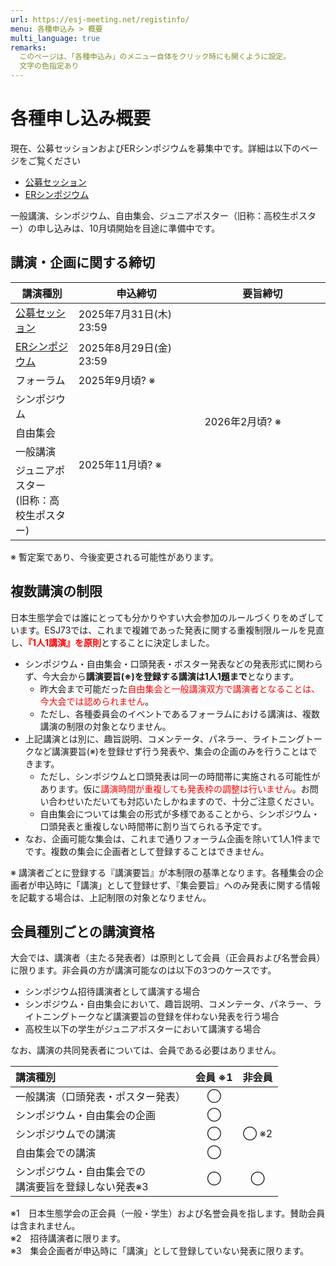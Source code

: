 ```yaml
---
url: https://esj-meeting.net/registinfo/
menu: 各種申込み > 概要
multi_language: true
remarks:
  このページは、「各種申込み」のメニュー自体をクリック時にも開くように設定。
  文字の色指定あり
---
```


# 各種申し込み概要

現在、公募セッションおよびERシンポジウムを募集中です。詳細は以下のページをご覧ください

- [公募セッション](/opensession)
- [ERシンポジウム](/ersympo)

一般講演、シンポジウム、自由集会、ジュニアポスター（旧称：高校生ポスター）の申し込みは、10月頃開始を目途に準備中です。

## 講演・企画に関する締切

<table>
  <colgroup>
    <col style="width: 20%" />
    <col style="width: 40%" />
    <col style="width: 40%" />
  </colgroup>
  <thead><tr class="header">
    <th>講演種別</th>
    <th><strong>申込締切</strong></th>
    <th><strong>要旨締切</strong></th>
    </tr></thead>
  <tbody>
    <tr class="odd">
      <td><a href = "opensession">公募セッション</a></td>
      <td>2025年7月31日(木) 23:59</td>
      <td rowspan=7>2026年2月頃? ※</td>
    </tr>
    <tr class="even">
      <td><a href = "ersympo">ERシンポジウム</a></td>
      <td>2025年8月29日(金) 23:59</td>
    </tr>
    <tr class="odd">
      <td>フォーラム</td>
      <td>2025年9月頃? ※</td>
    </tr>
    <tr class="even">
      <td>シンポジウム<br />
      <td rowspan=4>2025年11月頃? ※</td>
    </tr>
    <tr class="odd">
      <td>自由集会</td>
    </tr>
    <tr class="even">
     <td>一般講演<br />
    </tr>
    <tr class="odd">
      <td>ジュニアポスター<br/>(旧称：高校生ポスター)</td>
    </tr>
  </tbody>
</table>

※ 暫定案であり、今後変更される可能性があります。

## 複数講演の制限

日本生態学会では誰にとっても分かりやすい大会参加のルールづくりをめざしています。ESJ73では、これまで複雑であった発表に関する重複制限ルールを見直し、<span style="color:red;">**『1人1講演』を原則**</span>とすることに決定しました。

- シンポジウム・自由集会・口頭発表・ポスター発表などの発表形式に関わらず、今大会から**講演要旨\(※\)を登録する講演は1人1題まで**となります。
    - 昨大会まで可能だった<span style="color:red;">自由集会と一般講演双方で講演者となることは、今大会では認められません</span>。
    - ただし、各種委員会のイベントであるフォーラムにおける講演は、複数講演の制限の対象となりません。
- 上記講演とは別に、趣旨説明、コメンテータ、パネラー、ライトニングトークなど講演要旨\(※\)を登録せず行う発表や、集会の企画のみを行うことはできます。
    - ただし、シンポジウムと口頭発表は同一の時間帯に実施される可能性があります。仮に<span style="color:red;">講演時間が重複しても発表枠の調整は行いません</span>。お問い合わせいただいても対応いたしかねますので、十分ご注意ください。
    - 自由集会については集会の形式が多様であることから、シンポジウム・口頭発表と重複しない時間帯に割り当てられる予定です。
- なお、企画可能な集会は、これまで通りフォーラム企画を除いて1人1件までです。複数の集会に企画者として登録することはできません。

※ 講演者ごとに登録する『講演要旨』が本制限の基準となります。各種集会の企画者が申込時に「講演」として登録せず、『集会要旨』へのみ発表に関する情報を記載する場合は、上記制限の対象となりません。

## 会員種別ごとの講演資格

大会では、講演者（主たる発表者）は原則として会員（正会員および名誉会員）に限ります。非会員の方が講演可能なのは以下の3つのケースです。

- シンポジウム招待講演者として講演する場合
- シンポジウム・自由集会において、趣旨説明、コメンテータ、パネラー、ライトニングトークなど講演要旨の登録を伴わない発表を行う場合
- 高校生以下の学生がジュニアポスターにおいて講演する場合

なお、講演の共同発表者については、会員である必要はありません。

|**講演種別**| **会員 ※1** | **非会員** |
|:-----------|:------------:|:---------:|
| 一般講演（口頭発表・ポスター発表）    |◯||
| シンポジウム・自由集会の企画             |◯||
| シンポジウムでの講演   |◯|◯ ※2|
| 自由集会での講演       |◯||
| シンポジウム・自由集会での<br/>講演要旨を登録しない発表※3|◯|◯|

※1　日本生態学会の正会員（一般・学生）および名誉会員を指します。賛助会員は含まれません。  
※2　招待講演者に限ります。  
※3　集会企画者が申込時に「講演」として登録していない発表に限ります。
